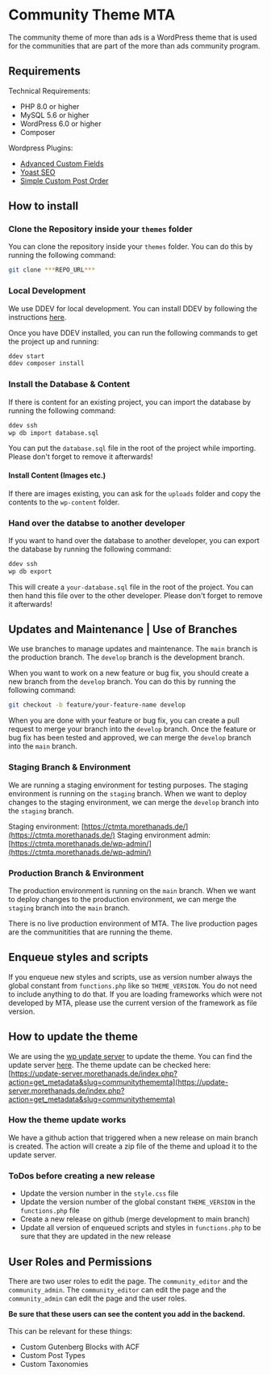 # Community Theme MTA
The community theme of more than ads is a WordPress theme that is used for the communities that are part of the more than ads community program.

## Requirements
Technical Requirements:
- PHP 8.0 or higher
- MySQL 5.6 or higher
- WordPress 6.0 or higher
- Composer

Wordpress Plugins:
- [Advanced Custom Fields](https://www.advancedcustomfields.com/)
- [Yoast SEO](https://yoast.com/wordpress/plugins/seo/#utm_content=plugin-info&utm_term=plugin-homepage&shortlink=1uj)
- [Simple Custom Post Order](https://wordpress.org/plugins/simple-custom-post-order/)

## How to install 

### Clone the Repository inside your `themes` folder
You can clone the repository inside your `themes` folder. You can do this by running the following command:

```bash
git clone ***REPO_URL***
```

### Local Development
We use DDEV for local development. You can install DDEV by following the instructions [here](https://ddev.readthedocs.io/en/stable/).

Once you have DDEV installed, you can run the following commands to get the project up and running:

```bash
ddev start
ddev composer install
```

### Install the Database & Content
If there is content for an existing project, you can import the database by running the following command:

```bash
ddev ssh 
wp db import database.sql
```
You can put the `database.sql` file in the root of the project while importing. Please don't forget to remove it afterwards! 

#### Install Content (Images etc.)
If there are images existing, you can ask for the `uploads` folder and copy the contents to the `wp-content` folder.


### Hand over the databse to another developer
If you want to hand over the database to another developer, you can export the database by running the following command:

```bash
ddev ssh
wp db export
```
This will create a `your-database.sql` file in the root of the project. You can then hand this file over to the other developer. Please don't forget to remove it afterwards!


## Updates and Maintenance | Use of Branches
We use branches to manage updates and maintenance. The `main` branch is the production branch. The `develop` branch is the development branch. 

When you want to work on a new feature or bug fix, you should create a new branch from the `develop` branch. You can do this by running the following command:

```bash
git checkout -b feature/your-feature-name develop
```

When you are done with your feature or bug fix, you can create a pull request to merge your branch into the `develop` branch. Once the feature or bug fix has been tested and approved, we can merge the `develop` branch into the `main` branch.

### Staging Branch & Environment
We are running a staging environment for testing purposes. The staging environment is running on the `staging` branch. When we want to deploy changes to the staging environment, we can merge the `develop` branch into the `staging` branch.

Staging environment: [https://ctmta.morethanads.de/](https://ctmta.morethanads.de/)
Staging environment admin: [https://ctmta.morethanads.de/wp-admin/](https://ctmta.morethanads.de/wp-admin/)

### Production Branch & Environment
The production environment is running on the `main` branch. When we want to deploy changes to the production environment, we can merge the `staging` branch into the `main` branch.

There is no live production environment of MTA. The live production pages are the communitities that are running the theme. 

## Enqueue styles and scripts
If you enqueue new styles and scripts, use as version number always the global constant from `functions.php` like so `THEME_VERSION`. You do not need to include anything to do that. 
If you are loading frameworks which were not developed by MTA, please use the current version of the framework as file version.

## How to update the theme
We are using the [wp update server](https://github.com/YahnisElsts/wp-update-server?tab=readme-ov-file) to update the theme. You can find the update server [here](https://update-server.morethanads.de/index.php). 
The theme update can be checked here: [https://update-server.morethanads.de/index.php?action=get_metadata&slug=communitythememta](https://update-server.morethanads.de/index.php?action=get_metadata&slug=communitythememta)

### How the theme update works
We have a github action that triggered when a new release on main branch is created. The action will create a zip file of the theme and upload it to the update server.

### ToDos before creating a new release
- Update the version number in the `style.css` file
- Update the version number of the global constant `THEME_VERSION` in the `functions.php` file
- Create a new release on github (merge development to main branch)
- Update all version of enqueued scripts and styles in `functions.php` to be sure that they are updated in the new release


## User Roles and Permissions
There are two user roles to edit the page. The `community_editor` and the `community_admin`. The `community_editor` can edit the page and the `community_admin` can edit the page and the user roles.

<strong>Be sure that these users can see the content you add in the backend.</strong><br><br>
This can be relevant for these things:
- Custom Gutenberg Blocks with ACF
- Custom Post Types
- Custom Taxonomies







